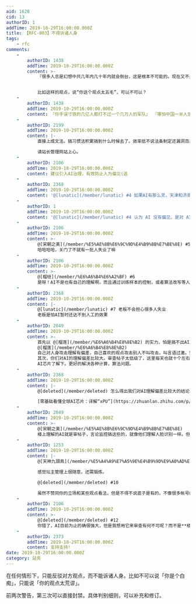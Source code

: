 ```yaml
---
aid: 1628
cid: 13
authorID: 1
addTime: 2019-10-29T16:00:00.000Z
title: 【RFC-003】不得诉诸人身
tags:
    - rfc
comments:
    -
        authorID: 1438
        addTime: 2019-10-29T16:00:00.000Z
        content: >-
            『很多人总是幻想中共几年内几十年内就会倒台，这是根本不可能的。现在又不是古代了拿个菜刀就能起义，你手误寸铁的几亿人都打不过一个几万人的军队。中共只要养得起军队，就永远不会倒台，哪怕中国一半人饿死，或者一半人被中共屠杀，中共都不会倒台，只要他还养得起军队，经济不行了中共就会集中财力来养军队不会管p民的死活，只要军队还在，中共就是无敌的。中共只有一种倒台的可能，就是发生世界大战，中共被彻底歼灭，世界格局从此重构，否则可以预见到中共的统治将会延续到人类灭绝的那一天。』


            比如这样的观点，说“你这个观点太五毛”，可以不可以？
    -
        authorID: 1438
        addTime: 2019-10-29T16:00:00.000Z
        content: 『你手误寸铁的几亿人都打不过一个几万人的军队』 『哪怕中国一半人饿死，或者一半人被中共屠杀，中共都不会倒台』
    -
        authorID: 2199
        addTime: 2019-10-29T16:00:00.000Z
        content: |-
            直接上成文法。搞习惯法积累搞到什么时候去了。效率低不说法条制定还漏洞百出。

            请站长管理网站上心。
    -
        authorID: 2106
        addTime: 2019-10-29T16:00:00.000Z
        content: 建议引入AI治理，有效防止人为偏见(逃
    -
        authorID: 2368
        addTime: 2019-10-29T16:00:00.000Z
        content: '@[lunatic](/member/lunatic) #4 如果AI有那么灵，天津和济南的众多人工审查中心岂不是要关门？'
    -
        authorID: 1
        addTime: 2019-10-29T16:00:00.000Z
        content: '@[lunatic](/member/lunatic) #4 认为 AI 没有偏见，是对 AI 最大的误解。'
    -
        authorID: 2106
        addTime: 2019-10-29T16:00:00.000Z
        content: >-
            @[宋朝之美](/member/%E5%AE%8B%E6%9C%9D%E4%B9%8B%E7%BE%8E) #5
            哈哈哈哈，关门了不就有一批人失业了嘛
    -
        authorID: 2106
        addTime: 2019-10-29T16:00:00.000Z
        content: >-
            @[榴梿](/member/%E6%A6%B4%E6%A2%BF) #6
            是呀！AI不是也有自己的理解啊，而且通过训练样本的控制，或者算法改写等人为操作不一样可以产生人为的偏见。
    -
        authorID: 2368
        addTime: 2019-10-29T16:00:00.000Z
        content: |-
            @[lunatic](/member/lunatic) #7 老板不会担心很多人失业  
            老板是怕AI暂时还达不到人工的效果
    -
        authorID: 2049
        addTime: 2019-10-29T16:00:00.000Z
        content: >-
            首先以 @[榴莲](/member/%E6%A6%B4%E8%8E%B2) 的实力，怕是搞不出AI。搞个关键词过滤就行了。关键
            @[榴莲](/member/%E6%A6%B4%E8%8E%B2)
            自己对人身攻击理解有偏差，自己喜欢的观点攻击别人不叫攻击，叫言语过激。别人说自己不喜欢的观点，就叫攻击别人，叫蛮不讲理。
            其次，你们对AI的理解偏差比较大。审查帖子太低级了，这里每天也就十个左右帖子有回复，杀鸡焉用牛刀。
            AI芯片了解下。更好的解决各种计算，算法问题。
    -
        authorID: 2368
        addTime: 2019-10-29T16:00:00.000Z
        content: |-
            @[deleted](/member/deleted) 怎么得出我们对AI理解偏差比较大的结论？您应该不是搞技术工作的吧？

            [零基础看懂全球AI芯片：详解“xPU”](https://zhuanlan.zhihu.com/p/28325678)
    -
        authorID: 2049
        addTime: 2019-10-29T16:00:00.000Z
        content: >-
            @[宋朝之美](/member/%E5%AE%8B%E6%9C%9D%E4%B9%8B%E7%BE%8E)
            楼上理解的AI就是审帖子，言论监控搞这些的，就像他们理解人脸识别一样。但是AI主要不是干这些，跟这些不搭嘎啊。
    -
        authorID: 1253
        addTime: 2019-10-29T16:00:00.000Z
        content: |-
            @[天神九頭鳥](/member/%E5%A4%A9%E7%A5%9E%E4%B9%9D%E9%A0%AD%E9%B3%A5) #3

            感觉坛主管理上很随意，还需锻炼。

            @[deleted](/member/deleted) #10

            虽然不赞同你的立场和某些观点看法，但是不得不说底子是有的，不像很多帐号的言论缺乏基础和逻辑。
    -
        authorID: 2106
        addTime: 2019-10-29T16:00:00.000Z
        content: >-
            @[deleted](/member/deleted) #12
            你错了，AI目前为止的确很强大，但是我想用它来审查有何不可呢？而不是**楼上理解的AI就是审帖子**很多时候站长自身也是带立场去管理论坛，所以这里用AI打趣一下~
    -
        authorID: 2373
        addTime: 2019-10-29T16:00:00.000Z
        content: 支持支持!
date: 2019-10-29T16:00:00.000Z
category: 站务
---
```


在任何情形下，只能反驳对方观点，而不能诉诸人身。比如不可以说「你是个白痴」，只能说「你的观点太荒谬」。

前两次警告，第三次可以直接封禁。具体判别细则，可以补充和修订。
